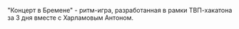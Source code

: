 "Концерт в Бремене" - ритм-игра, разработанная в рамки ТВП-хакатона за 3 дня вместе с Харламовым Антоном.

